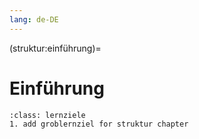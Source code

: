 ```yaml
---
lang: de-DE
---
```


(struktur:einführung)=
# Einführung

```{admonition} Groblernziel
:class: lernziele
1. add groblernziel for struktur chapter
```